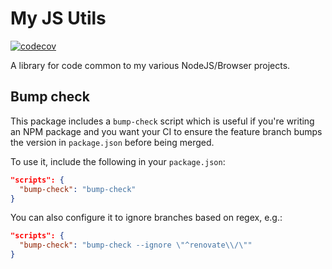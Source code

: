 # My JS Utils

[![codecov](https://codecov.io/gh/dan-schel/js-utils/graph/badge.svg?token=2PDJOCODS5)](https://codecov.io/gh/dan-schel/js-utils)

A library for code common to my various NodeJS/Browser projects.

## Bump check

This package includes a `bump-check` script which is useful if you're writing
an NPM package and you want your CI to ensure the feature branch bumps the
version in `package.json` before being merged.

To use it, include the following in your `package.json`:

```json
"scripts": {
  "bump-check": "bump-check"
}
```

You can also configure it to ignore branches based on regex, e.g.:

```json
"scripts": {
  "bump-check": "bump-check --ignore \"^renovate\\/\""
}
```
